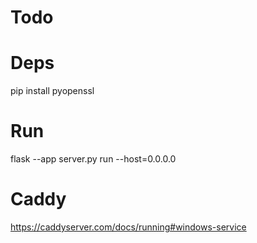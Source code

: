 # Todo


# Deps

pip install pyopenssl

# Run
flask --app server.py run --host=0.0.0.0





# Caddy
https://caddyserver.com/docs/running#windows-service